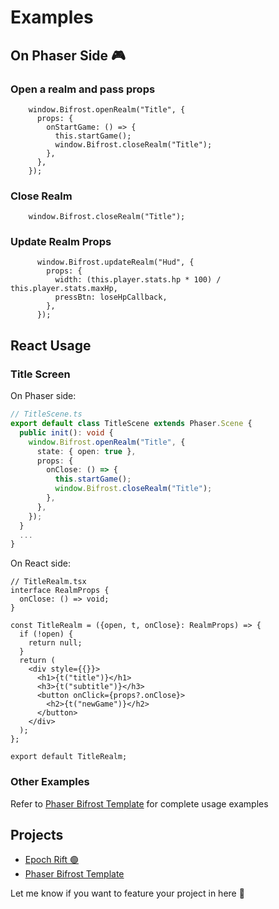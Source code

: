 # Examples

## On Phaser Side 🎮

### Open a realm and pass props
```tsx
    window.Bifrost.openRealm("Title", {
      props: {
        onStartGame: () => {
          this.startGame();
          window.Bifrost.closeRealm("Title");
        },
      },
    });
```
### Close Realm
```tsx
    window.Bifrost.closeRealm("Title");
```
### Update Realm Props

```tsx
      window.Bifrost.updateRealm("Hud", {
        props: {
          width: (this.player.stats.hp * 100) / this.player.stats.maxHp,
          pressBtn: loseHpCallback,
        },
      });
```

## React Usage

### Title Screen
On Phaser side:
```ts
// TitleScene.ts
export default class TitleScene extends Phaser.Scene {
  public init(): void {
    window.Bifrost.openRealm("Title", {
      state: { open: true },
      props: {
        onClose: () => {
          this.startGame();
          window.Bifrost.closeRealm("Title");
        },
      },
    });
  }
  ...
}
```
On React side:
```tsx
// TitleRealm.tsx
interface RealmProps {
  onClose: () => void;
}

const TitleRealm = ({open, t, onClose}: RealmProps) => {
  if (!open) {
    return null;
  }
  return (
    <div style={{}}>
      <h1>{t("title")}</h1>
      <h3>{t("subtitle")}</h3>
      <button onClick={props?.onClose}>
        <h2>{t("newGame")}</h2>
      </button>
    </div>
  );
};

export default TitleRealm;

```

### Other Examples
Refer to [Phaser Bifrost Template](https://github.com/Dark-Magic-Studios/phaser-bifrost-vite-template-ts) for complete usage examples

## Projects

- [Epoch Rift 🟢](https://epochrift.com)
- [Phaser Bifrost Template](https://github.com/Dark-Magic-Studios/phaser-bifrost-vite-template-ts)

Let me know if you want to feature your project in here 🚀
